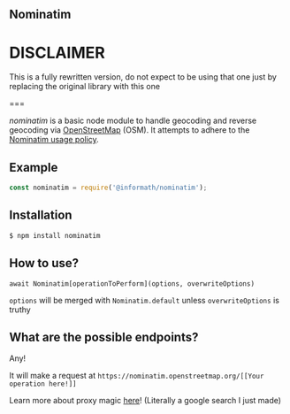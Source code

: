 ## Nominatim

# DISCLAIMER

This is a fully rewritten version, do not expect to be using that one just by replacing the original library with this one

===

_nominatim_ is a basic node module to handle geocoding and reverse geocoding via [OpenStreetMap](http://openstreetmap.org/) (OSM). It attempts to adhere to the [Nominatim usage policy](http://wiki.openstreetmap.org/wiki/Nominatim_usage_policy).

## Example

```js
const nominatim = require('@informath/nominatim');


```

## Installation

```bash
$ npm install nominatim
```

## How to use?

`await Nominatim[operationToPerform](options, overwriteOptions)`

`options` will be merged with `Nominatim.default` unless `overwriteOptions` is truthy

## What are the possible endpoints?

Any!

It will make a request at `https://nominatim.openstreetmap.org/[[Your operation here!]]`

Learn more about proxy magic [here](https://medium.com/@alonronin/magic-methods-in-javascript-meet-proxy-65e6305f4d3e)! (Literally a google search I just made)
